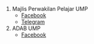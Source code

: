 1. Majlis Perwakilan Pelajar UMP
   * [Facebook](https://www.facebook.com/mppump.official)
   * [Telegram](http://t.me/mppump_official)
2. ADAB UMP
   * [Facebook](https://www.facebook.com/akademiadabump?mibextid=LQQJ4d)
